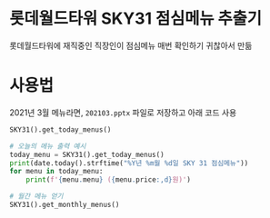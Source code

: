 롯데월드타워 SKY31 점심메뉴 추출기
================

롯데월드타워에 재직중인 직장인이 점심메뉴 매번 확인하기 귀찮아서 만듦


사용법
================
2021년 3월 메뉴라면, `202103.pptx` 파일로 저장하고 아래 코드 사용

```python
SKY31().get_today_menus()

# 오늘의 메뉴 출력 예시
today_menu = SKY31().get_today_menus()
print(date.today().strftime("%Y년 %m월 %d일 SKY 31 점심메뉴"))
for menu in today_menu:
    print(f'{menu.menu} ({menu.price:,d}원)')

# 월간 메뉴 얻기
SKY31().get_monthly_menus()
```